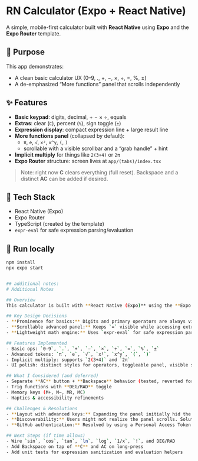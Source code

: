 # RN Calculator (Expo + React Native)

A simple, mobile-first calculator built with **React Native** using **Expo** and the **Expo Router** template.

## 🎯 Purpose
This app demonstrates:
- A clean basic calculator UX (0–9, ., +, −, ×, ÷, =, %, ±)
- A de-emphasized “More functions” panel that scrolls independently

## ✨ Features
- **Basic keypad**: digits, decimal, + − × ÷, equals
- **Extras**: clear (`C`), percent (`%`), sign toggle (`±`)
- **Expression display**: compact expression line + large result line
- **More functions panel** (collapsed by default):
  - `π`, `e`, `√`, `x²`, `x^y`, `(`, `)`
  - scrollable with a visible scrollbar and a “grab handle” + hint
- **Implicit multiply** for things like `2(3+4)` or `2π`
- **Expo Router** structure: screen lives at `app/(tabs)/index.tsx`

> Note: right now **C** clears everything (full reset). Backspace and a distinct **AC** can be added if desired.

## 🧰 Tech Stack
- React Native (Expo)
- Expo Router
- TypeScript (created by the template)
- `expr-eval` for safe expression parsing/evaluation

## 🚀 Run locally
```bash
npm install
npx expo start


## additional notes:
# Additional Notes

## Overview
This calculator is built with **React Native (Expo)** using the **Expo Router** template. The UI emphasizes basic operations, with advanced functions behind a collapsible “More functions” panel.

## Key Design Decisions
- **Prominence for basics:** Digits and primary operators are always visible; advanced keys are tucked away to reduce cognitive load.
- **Scrollable advanced panel:** Keeps `=` visible while accessing extra keys. A grab handle + “Scroll for more” hint improves discoverability.
- **Lightweight math engine:** Uses `expr-eval` for safe expression parsing/evaluation, avoiding heavy native deps.

## Features Implemented
- Basic ops: `0–9`, `.`, `+`, `−`, `×`, `÷`, `=`, `%`, `±`
- Advanced tokens: `π`, `e`, `√`, `x²`, `x^y`, `(`, `)`
- Implicit multiply: supports `2(3+4)` and `2π`
- UI polish: distinct styles for operators, toggleable panel, visible scrollbar

## What I Considered (and deferred)
- Separate **AC** button + **Backspace** behavior (tested, reverted for now)
- Trig functions with **DEG/RAD** toggle
- Memory keys (M+, M−, MR, MC)
- Haptics & accessibility refinements

## Challenges & Resolutions
- **Layout with advanced keys:** Expanding the panel initially hid the `=` row. Solution: limit panel height and make it scrollable.
- **Discoverability:** Users might not realize the panel scrolls. Solution: show a grab handle + hint, and enable the scroll indicator.
- **GitHub authentication:** Resolved by using a Personal Access Token for `git push`.

## Next Steps (if time allows)
- Wire `sin`, `cos`, `tan`, `ln`, `log`, `1/x`, `!`, and DEG/RAD
- Add Backspace on tap of **C** and AC on long-press
- Add unit tests for expression sanitization and evaluation helpers

